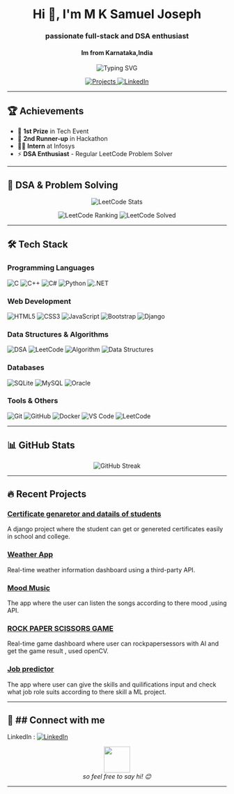 <h1 align="center">Hi 👋, I'm M K Samuel Joseph</h1>
<h3 align="center"> passionate full-stack and DSA enthusiast </h3>
<h4 align="center"> Im from Karnataka,India </h4>


<p align="center">
  <img src="https://readme-typing-svg.demolab.com?font=Fira+Code&weight=600&size=26&duration=4000&pause=1000&color=22F76B&center=true&vCenter=true&width=500&lines=Full-Stack;Python+Django;DSA+Enthusiast;Problem+Solving" alt="Typing SVG" />
</p>

<p align="center">
  <a href="https://github.com/sam-joseph10?tab=repositories">
    <img src="https://img.shields.io/badge/Projects-FF5722?style=for-the-badge&logo=github&logoColor=white" alt="Projects">
  </a>
  <a href="https://www.linkedin.com/in/m-k-sam-joseph-212001378/">
    <img src="https://img.shields.io/badge/LinkedIn-0077B5?style=for-the-badge&logo=linkedin&logoColor=white" alt="LinkedIn">
  </a>
</p>

---

## 🏆 Achievements

- 🥇 **1st Prize** in Tech Event
- 🥉 **2nd Runner-up** in Hackathon
- 👨‍💻 **Intern** at Infosys
- ⚡ **DSA Enthusiast** - Regular LeetCode Problem Solver

---

## 🧠 DSA & Problem Solving

<p align="center">
  <img src="https://leetcard.jacoblin.cool/MK_JOSEPH?theme=dark&font=Abel&ext=contest" alt="LeetCode Stats" />
</p>

<p align="center">
  <!-- Replace with your actual LeetCode stats -->
  <img src="https://badges.peiyuan.ch/leetcode/MK_JOSEPH/ranking?theme=dark" alt="LeetCode Ranking" />
  <img src="https://badges.peiyuan.ch/leetcode/MK_JOSEPH/solved?theme=dark" alt="LeetCode Solved" />
</p>

---

## 🛠️ Tech Stack

### Programming Languages
![C](https://img.shields.io/badge/c-%2300599C.svg?style=for-the-badge&logo=c&logoColor=white)
![C++](https://img.shields.io/badge/c++-%2300599C.svg?style=for-the-badge&logo=c%2B%2B&logoColor=white)
![C#](https://img.shields.io/badge/c%23-%23239120.svg?style=for-the-badge&logo=c-sharp&logoColor=white)
![Python](https://img.shields.io/badge/python-3670A0?style=for-the-badge&logo=python&logoColor=ffdd54)
![.NET](https://img.shields.io/badge/.NET-5C2D91?style=for-the-badge&logo=.net&logoColor=white)

### Web Development
![HTML5](https://img.shields.io/badge/html5-%23E34F26.svg?style=for-the-badge&logo=html5&logoColor=white)
![CSS3](https://img.shields.io/badge/css3-%231572B6.svg?style=for-the-badge&logo=css3&logoColor=white)
![JavaScript](https://img.shields.io/badge/javascript-%23323330.svg?style=for-the-badge&logo=javascript&logoColor=%23F7DF1E)
![Bootstrap](https://img.shields.io/badge/bootstrap-%23563D7C.svg?style=for-the-badge&logo=bootstrap&logoColor=white)
![Django](https://img.shields.io/badge/django-%23092E20.svg?style=for-the-badge&logo=django&logoColor=white)


### Data Structures & Algorithms
![DSA](https://img.shields.io/badge/DSA-FF6B6B?style=for-the-badge&logo=leetcode&logoColor=white)
![LeetCode](https://img.shields.io/badge/LeetCode-000000?style=for-the-badge&logo=LeetCode&logoColor=#d16c06)
![Algorithm](https://img.shields.io/badge/Algorithm-00B4D8?style=for-the-badge&logo=codeforces&logoColor=white)
![Data Structures](https://img.shields.io/badge/Data_Structures-52B788?style=for-the-badge&logo=python&logoColor=white)

### Databases
![SQLite](https://img.shields.io/badge/sqlite-%2307405e.svg?style=for-the-badge&logo=sqlite&logoColor=white)
![MySQL](https://img.shields.io/badge/mysql-%2300f.svg?style=for-the-badge&logo=mysql&logoColor=white)
![Oracle](https://img.shields.io/badge/Oracle-F80000?style=for-the-badge&logo=oracle&logoColor=white)

### Tools & Others
![Git](https://img.shields.io/badge/git-%23F05033.svg?style=for-the-badge&logo=git&logoColor=white)
![GitHub](https://img.shields.io/badge/github-%23121011.svg?style=for-the-badge&logo=github&logoColor=white)
![Docker](https://img.shields.io/badge/docker-%230db7ed.svg?style=for-the-badge&logo=docker&logoColor=white)
![VS Code](https://img.shields.io/badge/VS%20Code-0078d7.svg?style=for-the-badge&logo=visual-studio-code&logoColor=white)
![LeetCode](https://img.shields.io/badge/LeetCode-000000?style=for-the-badge&logo=LeetCode&logoColor=#d16c06)



---

## 📊 GitHub Stats
<p align="center">
  <img src="https://github-readme-streak-stats.herokuapp.com/?user=sam-joseph10&theme=radical&hide_border=true&background=00000000" alt="GitHub Streak" />
</p>

---

## 🔥 Recent Projects

### [Certificate genaretor and datails of students]([https://github.com/sam-joseph10/sam_project/tree/master])
A django project where the student can get or genereted certificates easily in school and college.

### [Weather App]([https://github.com/sam-joseph10/djanjo_weather_project/tree/master])
Real-time weather information dashboard using a third-party API.

### [Mood Music]([https://github.com/sam-joseph10/mood_music/tree/master])
The app where the user can listen the songs according to there mood ,using API. 

### [ROCK PAPER SCISSORS GAME]([https://github.com/sam-joseph10/rock_paper_scissors/tree/master])
Real-time game dashboard where user can rockpapersessors with AI and get the game result , used openCV.

### [Job predictor]([https://github.com/sam-joseph10/job_predictor/tree/master])
 The app where user can give the skills and quilifications input and check what job role suits according to there skill a ML project.




 
---



## 🤝 ## Connect with me

LinkedIn : [![LinkedIn](https://img.shields.io/badge/-Samjoseph-blue?style=flat&logo=Linkedin&logoColor=white)](https://www.linkedin.com/in/m-k-sam-joseph-212001378/)



<!-- A fun animated GIF or sticker at the very bottom -->
<p align="center">
  <img src="https://media.giphy.com/media/LnQjpWaON8nhr21vNW/giphy.gif" width="60"> <br>
  <em>so feel free to say hi! 😊</em>
</p>


  ---
